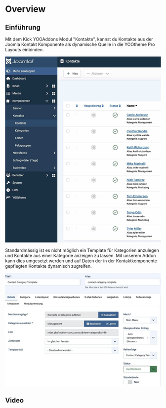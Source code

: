 # Overview

## Einführung

Mit dem Kick YOOAddons Modul "Kontakte", kannst du Kontakte aus der Joomla Kontakt Komponente als dynamische Quelle in die YOOtheme Pro Layouts einbinden.

![Kontakt_Komponente_CS.jpeg](../../assets/JPEG/CS/Kontakt_Komponente_CS.jpeg)

Standardmässig ist es nicht möglich ein Template für Kategorien anzulegen und Kontakte aus einer Kategorie anzeigen zu lassen. Mit unserem Addon kann dies umgesetzt werden und auf Daten der in der Kontaktkomponente gepflegten Kontakte dynamisch zugreifen.

![Kontakt_Category_CS.jpg](../../assets/JPEG/CS/Kontakt_Category_CS.jpg)

## Video
